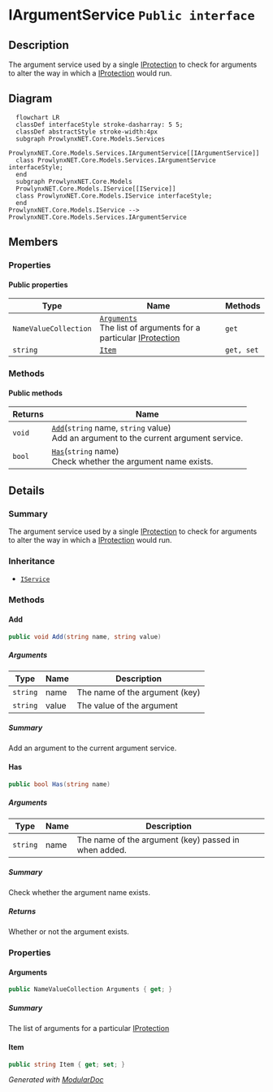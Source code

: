 # IArgumentService `Public interface`

## Description
The argument service used by a single [IProtection](../IProtection.md) to check for arguments to alter the way in which a [IProtection](../IProtection.md) would run.

## Diagram
```mermaid
  flowchart LR
  classDef interfaceStyle stroke-dasharray: 5 5;
  classDef abstractStyle stroke-width:4px
  subgraph ProwlynxNET.Core.Models.Services
  ProwlynxNET.Core.Models.Services.IArgumentService[[IArgumentService]]
  class ProwlynxNET.Core.Models.Services.IArgumentService interfaceStyle;
  end
  subgraph ProwlynxNET.Core.Models
  ProwlynxNET.Core.Models.IService[[IService]]
  class ProwlynxNET.Core.Models.IService interfaceStyle;
  end
ProwlynxNET.Core.Models.IService --> ProwlynxNET.Core.Models.Services.IArgumentService
```

## Members
### Properties
#### Public  properties
| Type | Name | Methods |
| --- | --- | --- |
| `NameValueCollection` | [`Arguments`](#arguments)<br>The list of arguments for a particular [IProtection](../IProtection.md) | `get` |
| `string` | [`Item`](#item) | `get, set` |

### Methods
#### Public  methods
| Returns | Name |
| --- | --- |
| `void` | [`Add`](#add)(`string` name, `string` value)<br>Add an argument to the current argument service. |
| `bool` | [`Has`](#has)(`string` name)<br>Check whether the argument name exists. |

## Details
### Summary
The argument service used by a single [IProtection](../IProtection.md) to check for arguments to alter the way in which a [IProtection](../IProtection.md) would run.

### Inheritance
 - [
`IService`
](../IService.md)

### Methods
#### Add
```csharp
public void Add(string name, string value)
```
##### Arguments
| Type | Name | Description |
| --- | --- | --- |
| `string` | name | The name of the argument (key) |
| `string` | value | The value of the argument |

##### Summary
Add an argument to the current argument service.

#### Has
```csharp
public bool Has(string name)
```
##### Arguments
| Type | Name | Description |
| --- | --- | --- |
| `string` | name | The name of the argument (key) passed in when added. |

##### Summary
Check whether the argument name exists.

##### Returns
Whether or not the argument exists.

### Properties
#### Arguments
```csharp
public NameValueCollection Arguments { get; }
```
##### Summary
The list of arguments for a particular [IProtection](../IProtection.md)

#### Item
```csharp
public string Item { get; set; }
```

*Generated with* [*ModularDoc*](https://github.com/hailstorm75/ModularDoc)
